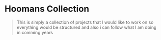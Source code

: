 # Hoomans Collection

> This is simply a collection of projects that I would like to work on so everything would be structured and also i can follow what I am doing in comming years 